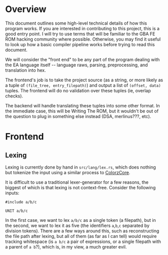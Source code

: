 
# Overview

This document outlines some high-level technical details of how this program
works. If you are interested in contributing to this project, this is a good
entry point. I will try to use terms that will be familiar to the GBA FE ROM
hacking community where possible. Otherwise, you may find it useful to look up
how a basic compiler pipeline works before trying to read this document.

We will consider the "front end" to be any part of the program dealing with the
EA language itself -- language raws, parsing, preprocessing, and translation
into hex.

The frontend's job is to take the project source (as a string, or more likely
as a tuple of `(file_tree, entry_filepath)`) and output a list of `(offset,
data)` tuples. The frontend will do no validation over these tuples (ie,
overlap checks).

The backend will handle translating these tuples into some other format. In the
immediate case, this will be Writing The ROM, but it wouldn't be out of the
question to plug in something else instead (DSA, merlinus???, etc).

# Frontend

## Lexing

Lexing is currently done by hand in `src/lang/lex.rs`, which does nothing but
tokenize the input using a similar process to [ColorzCore](https://github.com/FireEmblemUniverse/ColorzCore/blob/master/ColorzCore/Lexer/Tokenizer.cs).

It is difficult to use a traditional lexer-generator for a few reasons, the
biggest of which is that lexing is not context-free. Consider the following
inputs:

```
#include a/b/c

UNIT a/b/c
```

In the first case, we want to lex `a/b/c` as a single token (a filepath), but in
the second, we want to lex it as five (the identifiers `a`,`b`,`c` separated by
division tokens). There are a few ways around this, such as reconstructing the
file path after lexing, but all of them (as far as I can tell) would require
tracking whitespace (is `a b/c` a pair of expressions, or a single filepath
with a parent of `a b`?), which is, in my view, a much greater evil.
